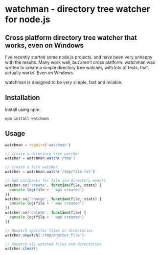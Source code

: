 watchman - directory tree watcher for node.js
=============================================

Cross platform directory tree watcher that works, even on Windows
-----------------------------------------------------------------

I've recently started some node.js projects, and have been very unhappy with the
results.  Many work well, but aren't cross platform.  watchman was written to
create a simple directory tree watcher, with lots of tests, that actually works.
Even on Windows.

watchman is designed to be very simple, fast and reliable.

Installation
------------

Install using npm:

```
npm install watchman
```

Usage
-----

```javascript
watchman = require('watchman')

// Create a directory tree watcher
watcher = watchman.watch('/tmp')

// Create a file watcher
watcher = watchman.watch('/tmp/file.txt')

// Add callbacks for file and directory events
watcher.on('create', function(file, stats) {
  console.log(file + ' was created')
})
watcher.on('change', function(file, stats) {
  console.log(file + ' was created')
})
watcher.on('delete', function(file) {
  console.log(file + ' was created')
})

// Unwatch specific files or directories
watcher.unwatch('/tmp/another_file')

// Unwatch all watched files and directories
watcher.clear()
```
